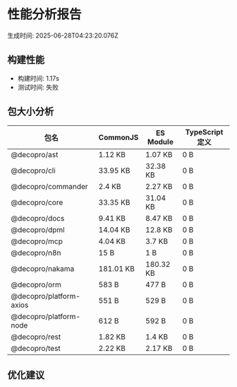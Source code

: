 # 性能分析报告

生成时间: 2025-06-28T04:23:20.076Z

## 构建性能

- 构建时间: 1.17s
- 测试时间: 失败

## 包大小分析

| 包名                    | CommonJS  | ES Module | TypeScript 定义 |
| ----------------------- | --------- | --------- | --------------- |
| @decopro/ast            | 1.12 KB   | 1.07 KB   | 0 B             |
| @decopro/cli            | 33.95 KB  | 32.38 KB  | 0 B             |
| @decopro/commander      | 2.4 KB    | 2.27 KB   | 0 B             |
| @decopro/core           | 33.35 KB  | 31.04 KB  | 0 B             |
| @decopro/docs           | 9.41 KB   | 8.47 KB   | 0 B             |
| @decopro/dpml           | 14.04 KB  | 12.8 KB   | 0 B             |
| @decopro/mcp            | 4.04 KB   | 3.7 KB    | 0 B             |
| @decopro/n8n            | 15 B      | 1 B       | 0 B             |
| @decopro/nakama         | 181.01 KB | 180.32 KB | 0 B             |
| @decopro/orm            | 583 B     | 477 B     | 0 B             |
| @decopro/platform-axios | 551 B     | 529 B     | 0 B             |
| @decopro/platform-node  | 612 B     | 592 B     | 0 B             |
| @decopro/rest           | 1.82 KB   | 1.4 KB    | 0 B             |
| @decopro/test           | 2.22 KB   | 2.17 KB   | 0 B             |

## 优化建议
